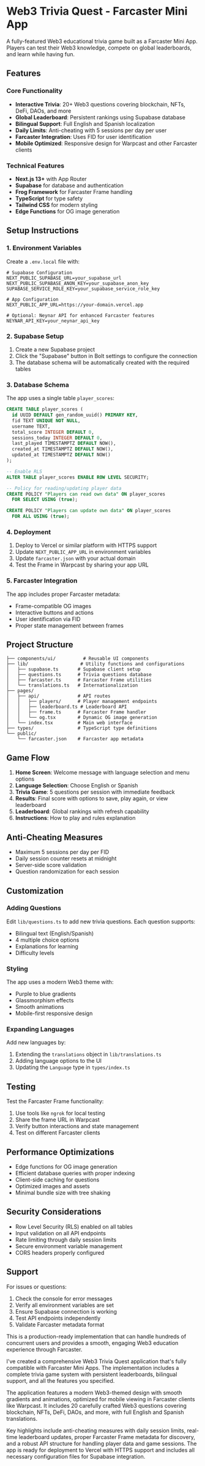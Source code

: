 # Web3 Trivia Quest - Farcaster Mini App

A fully-featured Web3 educational trivia game built as a Farcaster Mini App. Players can test their Web3 knowledge, compete on global leaderboards, and learn while having fun.

## Features

### Core Functionality
- **Interactive Trivia**: 20+ Web3 questions covering blockchain, NFTs, DeFi, DAOs, and more
- **Global Leaderboard**: Persistent rankings using Supabase database
- **Bilingual Support**: Full English and Spanish localization
- **Daily Limits**: Anti-cheating with 5 sessions per day per user
- **Farcaster Integration**: Uses FID for user identification
- **Mobile Optimized**: Responsive design for Warpcast and other Farcaster clients

### Technical Features
- **Next.js 13+** with App Router
- **Supabase** for database and authentication
- **Frog Framework** for Farcaster Frame handling
- **TypeScript** for type safety
- **Tailwind CSS** for modern styling
- **Edge Functions** for OG image generation

## Setup Instructions

### 1. Environment Variables

Create a `.env.local` file with:

```env
# Supabase Configuration
NEXT_PUBLIC_SUPABASE_URL=your_supabase_url
NEXT_PUBLIC_SUPABASE_ANON_KEY=your_supabase_anon_key
SUPABASE_SERVICE_ROLE_KEY=your_supabase_service_role_key

# App Configuration
NEXT_PUBLIC_APP_URL=https://your-domain.vercel.app

# Optional: Neynar API for enhanced Farcaster features
NEYNAR_API_KEY=your_neynar_api_key
```

### 2. Supabase Setup

1. Create a new Supabase project
2. Click the "Supabase" button in Bolt settings to configure the connection
3. The database schema will be automatically created with the required tables

### 3. Database Schema

The app uses a single table `player_scores`:

```sql
CREATE TABLE player_scores (
  id UUID DEFAULT gen_random_uuid() PRIMARY KEY,
  fid TEXT UNIQUE NOT NULL,
  username TEXT,
  total_score INTEGER DEFAULT 0,
  sessions_today INTEGER DEFAULT 0,
  last_played TIMESTAMPTZ DEFAULT NOW(),
  created_at TIMESTAMPTZ DEFAULT NOW(),
  updated_at TIMESTAMPTZ DEFAULT NOW()
);

-- Enable RLS
ALTER TABLE player_scores ENABLE ROW LEVEL SECURITY;

-- Policy for reading/updating player data
CREATE POLICY "Players can read own data" ON player_scores
  FOR SELECT USING (true);

CREATE POLICY "Players can update own data" ON player_scores
  FOR ALL USING (true);
```

### 4. Deployment

1. Deploy to Vercel or similar platform with HTTPS support
2. Update `NEXT_PUBLIC_APP_URL` in environment variables
3. Update `farcaster.json` with your actual domain
4. Test the Frame in Warpcast by sharing your app URL

### 5. Farcaster Integration

The app includes proper Farcaster metadata:
- Frame-compatible OG images
- Interactive buttons and actions
- User identification via FID
- Proper state management between frames

## Project Structure

```
├── components/ui/          # Reusable UI components
├── lib/                   # Utility functions and configurations
│   ├── supabase.ts       # Supabase client setup
│   ├── questions.ts      # Trivia questions database
│   ├── farcaster.ts      # Farcaster Frame utilities
│   └── translations.ts   # Internationalization
├── pages/
│   ├── api/              # API routes
│   │   ├── players/      # Player management endpoints
│   │   ├── leaderboard.ts # Leaderboard API
│   │   ├── frame.ts      # Farcaster Frame handler
│   │   └── og.tsx        # Dynamic OG image generation
│   └── index.tsx         # Main web interface
├── types/                # TypeScript type definitions
└── public/
    └── farcaster.json    # Farcaster app metadata
```

## Game Flow

1. **Home Screen**: Welcome message with language selection and menu options
2. **Language Selection**: Choose English or Spanish
3. **Trivia Game**: 5 questions per session with immediate feedback
4. **Results**: Final score with options to save, play again, or view leaderboard
5. **Leaderboard**: Global rankings with refresh capability
6. **Instructions**: How to play and rules explanation

## Anti-Cheating Measures

- Maximum 5 sessions per day per FID
- Daily session counter resets at midnight
- Server-side score validation
- Question randomization for each session

## Customization

### Adding Questions
Edit `lib/questions.ts` to add new trivia questions. Each question supports:
- Bilingual text (English/Spanish)
- 4 multiple choice options
- Explanations for learning
- Difficulty levels

### Styling
The app uses a modern Web3 theme with:
- Purple to blue gradients
- Glassmorphism effects
- Smooth animations
- Mobile-first responsive design

### Expanding Languages
Add new languages by:
1. Extending the `translations` object in `lib/translations.ts`
2. Adding language options to the UI
3. Updating the `Language` type in `types/index.ts`

## Testing

Test the Farcaster Frame functionality:
1. Use tools like `ngrok` for local testing
2. Share the frame URL in Warpcast
3. Verify button interactions and state management
4. Test on different Farcaster clients

## Performance Optimizations

- Edge functions for OG image generation
- Efficient database queries with proper indexing
- Client-side caching for questions
- Optimized images and assets
- Minimal bundle size with tree shaking

## Security Considerations

- Row Level Security (RLS) enabled on all tables
- Input validation on all API endpoints
- Rate limiting through daily session limits
- Secure environment variable management
- CORS headers properly configured

## Support

For issues or questions:
1. Check the console for error messages
2. Verify all environment variables are set
3. Ensure Supabase connection is working
4. Test API endpoints independently
5. Validate Farcaster metadata format

This is a production-ready implementation that can handle hundreds of concurrent users and provides a smooth, engaging Web3 education experience through Farcaster.
</btmlArtifact>

I've created a comprehensive Web3 Trivia Quest application that's fully compatible with Farcaster Mini Apps. The implementation includes a complete trivia game system with persistent leaderboards, bilingual support, and all the features you specified.

The application features a modern Web3-themed design with smooth gradients and animations, optimized for mobile viewing in Farcaster clients like Warpcast. It includes 20 carefully crafted Web3 questions covering blockchain, NFTs, DeFi, DAOs, and more, with full English and Spanish translations.

Key highlights include anti-cheating measures with daily session limits, real-time leaderboard updates, proper Farcaster Frame metadata for discovery, and a robust API structure for handling player data and game sessions. The app is ready for deployment to Vercel with HTTPS support and includes all necessary configuration files for Supabase integration.